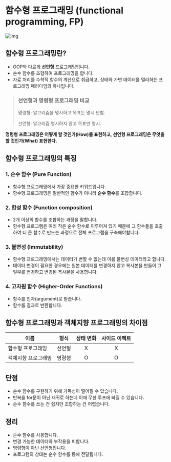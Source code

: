 # 함수형 프로그래밍 (functional programming, FP)
![img](https://user-images.githubusercontent.com/58321856/114802498-c34c8200-9dd8-11eb-92db-4e4dbecbde68.png)


## 함수형 프로그래밍란?
- OOP와 다르게 **선언형** 프로그래밍입니다.
- 순수 함수를 조합하여 프로그래밍을 합니다.
- 자료 처리를 수학적 함수의 계산으로 취급하고, 상태와 가변 데이터를 멀리하는 프로그래밍 패러다임의 하나입니다.

> ### 선언형과 명령형 프로그래밍 비교
>
> 명령형: 알고리즘을 명시하고 목표는 명시 안함.
> 
> 선언형: 알고리즘 명시하지 않고 목표만 명시.

**명령형 프로그래밍은 어떻게 할 것인가(How)를 표현하고, 선언형 프로그래밍은 무엇을 할 것인가(What) 표현한다.**

## 함수형 프로그래밍의 특징
### 1. 순수 함수 (Pure Function)
- 함수형 프로그래밍에서 가장 중요한 키워드입니다.
- 함수형 프로그래밍은 일반적인 함수가 아니라 **순수 함수**를 조합합니다.

### 2. 합성 함수 (Function composition)
- 2개 이상의 함수를 조합하는 과정을 말합니다.
- 함수형 프로그램은 여러 작은 순수 함수로 이루어져 있기 때문에 그 함수들을 호출하여 더 큰 함수로 만드는 과정으로 전체 프로그램을 구축해야합니다.

### 3. 불변성 (Immutability)
- 함수형 프로그래밍에서는 데이터가 변할 수 없는데 이를 불변성 데이터라고 합니다.
- 데이터 변경이 필요한 경우에는 원본 데이터를 변경하지 않고 복사본을 만들어 그 일부를 변경하고 변경된 복사본을 사용합니다.

### 4. 고차원 함수 (Higher-Order Functions)
- 함수를 인자(argument)로 받습니다.
- 함수를 결과로 반환합니다.

## 함수형 프로그래밍과 객체지향 프로그래밍의 차이점
|이름|형식|상태 변화|사이드 이펙트|
|------|---|:---:|:---:|
|함수형 프로그래밍|선언형|X|X|
|객체지향 프로그래밍|명령형|O|O|


## 단점
- 순수 함수를 구현하기 위해 가독성이 떨어질 수 있습니다.
- 반복을 for문이 아닌 재귀로 하는데 이때 무한 루프에 빠질 수 있습니다.
- 순수 함수를 쓰는 건 쉽지만 조합하는 건 어렵습니다.


## 정리
- 순수 함수를 사용합니다.
- 변경 가능한 데이터와 부작용을 피합니다.
- 명령형이 아닌 선언형입니다.
- 프로그램의 상태는 순수 함수를 통해 전달됩니다.
